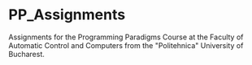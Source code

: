 # PP_Assignments
Assignments for the Programming Paradigms Course at the Faculty of Automatic Control and Computers from the "Politehnica" University of Bucharest. 
